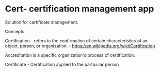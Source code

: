 Cert- certification management app
==================================

Solution for certificate management.

Concepts:

Certification - refers to the confirmation of certain characteristics of an object, person, or organization.
    - https://en.wikipedia.org/wiki/Certification

Accreditation is a specific organization's process of certification.

Certificate - Certification applied to the particular person

